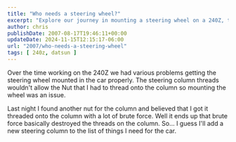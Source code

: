 ```yaml
---
title: "Who needs a steering wheel?"
excerpt: "Explore our journey in mounting a steering wheel on a 240Z, the challenges faced, and solutions to steering column issues."
author: chris
publishDate: 2007-08-17T19:46:11+00:00
updateDate: 2024-11-15T12:15:17-06:00
url: "2007/who-needs-a-steering-wheel"
tags: [ 240z, datsun ]
---
```


Over the time working on the 240Z we had various problems getting the steering wheel mounted in the car properly. The steering column threads wouldn't allow the Nut that I had to thread onto the column so mounting the wheel was an issue.

Last night I found another nut for the column and believed that I got it threaded onto the column with a lot of brute force. Well it ends up that brute force basically destroyed the threads on the column. So... I guess I'll add a new steering column to the list of things I need for the car.

